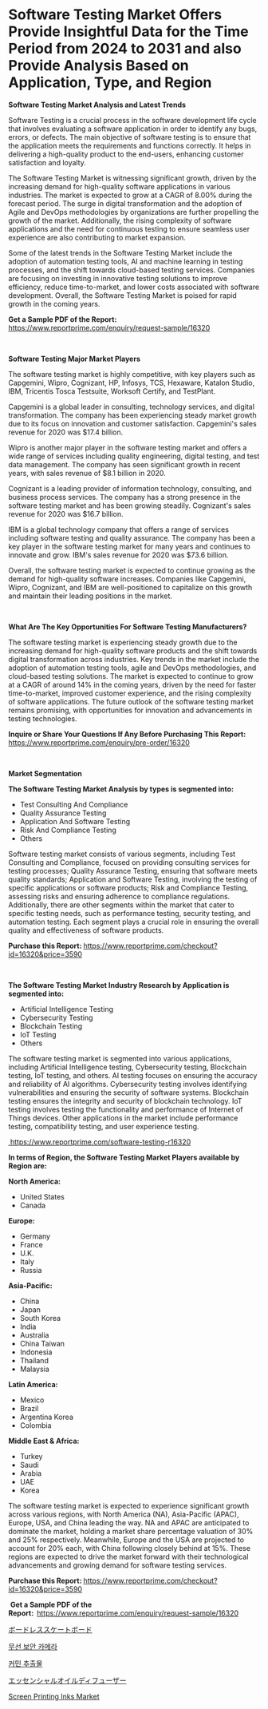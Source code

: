 <p><h1>Software Testing Market Offers Provide Insightful Data for the Time Period from 2024 to 2031 and also Provide Analysis Based on Application, Type, and Region</h1></p><p><strong>Software Testing Market Analysis and Latest Trends</strong></p>
<p><p>Software Testing is a crucial process in the software development life cycle that involves evaluating a software application in order to identify any bugs, errors, or defects. The main objective of software testing is to ensure that the application meets the requirements and functions correctly. It helps in delivering a high-quality product to the end-users, enhancing customer satisfaction and loyalty.</p><p>The Software Testing Market is witnessing significant growth, driven by the increasing demand for high-quality software applications in various industries. The market is expected to grow at a CAGR of 8.00% during the forecast period. The surge in digital transformation and the adoption of Agile and DevOps methodologies by organizations are further propelling the growth of the market. Additionally, the rising complexity of software applications and the need for continuous testing to ensure seamless user experience are also contributing to market expansion.</p><p>Some of the latest trends in the Software Testing Market include the adoption of automation testing tools, AI and machine learning in testing processes, and the shift towards cloud-based testing services. Companies are focusing on investing in innovative testing solutions to improve efficiency, reduce time-to-market, and lower costs associated with software development. Overall, the Software Testing Market is poised for rapid growth in the coming years.</p></p>
<p><strong>Get a Sample PDF of the Report:&nbsp;</strong> <a href="https://www.reportprime.com/enquiry/request-sample/16320">https://www.reportprime.com/enquiry/request-sample/16320</a></p>
<p>&nbsp;</p>
<p><strong>Software Testing Major Market Players</strong></p>
<p><p>The software testing market is highly competitive, with key players such as Capgemini, Wipro, Cognizant, HP, Infosys, TCS, Hexaware, Katalon Studio, IBM, Tricentis Tosca Testsuite, Worksoft Certify, and TestPlant. </p><p>Capgemini is a global leader in consulting, technology services, and digital transformation. The company has been experiencing steady market growth due to its focus on innovation and customer satisfaction. Capgemini's sales revenue for 2020 was $17.4 billion.</p><p>Wipro is another major player in the software testing market and offers a wide range of services including quality engineering, digital testing, and test data management. The company has seen significant growth in recent years, with sales revenue of $8.1 billion in 2020.</p><p>Cognizant is a leading provider of information technology, consulting, and business process services. The company has a strong presence in the software testing market and has been growing steadily. Cognizant's sales revenue for 2020 was $16.7 billion.</p><p>IBM is a global technology company that offers a range of services including software testing and quality assurance. The company has been a key player in the software testing market for many years and continues to innovate and grow. IBM's sales revenue for 2020 was $73.6 billion.</p><p>Overall, the software testing market is expected to continue growing as the demand for high-quality software increases. Companies like Capgemini, Wipro, Cognizant, and IBM are well-positioned to capitalize on this growth and maintain their leading positions in the market.</p></p>
<p>&nbsp;</p>
<p><strong>What Are The Key Opportunities For Software Testing Manufacturers?</strong></p>
<p><p>The software testing market is experiencing steady growth due to the increasing demand for high-quality software products and the shift towards digital transformation across industries. Key trends in the market include the adoption of automation testing tools, agile and DevOps methodologies, and cloud-based testing solutions. The market is expected to continue to grow at a CAGR of around 14% in the coming years, driven by the need for faster time-to-market, improved customer experience, and the rising complexity of software applications. The future outlook of the software testing market remains promising, with opportunities for innovation and advancements in testing technologies.</p></p>
<p><strong>Inquire or Share Your Questions If Any Before Purchasing This Report:</strong> <a href="https://www.reportprime.com/enquiry/pre-order/16320">https://www.reportprime.com/enquiry/pre-order/16320</a></p>
<p>&nbsp;</p>
<p><strong>Market Segmentation</strong></p>
<p><strong>The Software Testing Market Analysis by types is segmented into:</strong></p>
<p><ul><li>Test Consulting And Compliance</li><li>Quality Assurance Testing</li><li>Application And Software Testing</li><li>Risk And Compliance Testing</li><li>Others</li></ul></p>
<p><p>Software testing market consists of various segments, including Test Consulting and Compliance, focused on providing consulting services for testing processes; Quality Assurance Testing, ensuring that software meets quality standards; Application and Software Testing, involving the testing of specific applications or software products; Risk and Compliance Testing, assessing risks and ensuring adherence to compliance regulations. Additionally, there are other segments within the market that cater to specific testing needs, such as performance testing, security testing, and automation testing. Each segment plays a crucial role in ensuring the overall quality and effectiveness of software products.</p></p>
<p><strong>Purchase this Report:&nbsp;</strong><a href="https://www.reportprime.com/checkout?id=16320&price=3590">https://www.reportprime.com/checkout?id=16320&price=3590</a></p>
<p>&nbsp;</p>
<p><strong>The Software Testing Market Industry Research by Application is segmented into:</strong></p>
<p><ul><li>Artificial Intelligence Testing</li><li>Cybersecurity Testing</li><li>Blockchain Testing</li><li>IoT Testing</li><li>Others</li></ul></p>
<p><p>The software testing market is segmented into various applications, including Artificial Intelligence testing, Cybersecurity testing, Blockchain testing, IoT testing, and others. AI testing focuses on ensuring the accuracy and reliability of AI algorithms. Cybersecurity testing involves identifying vulnerabilities and ensuring the security of software systems. Blockchain testing ensures the integrity and security of blockchain technology. IoT testing involves testing the functionality and performance of Internet of Things devices. Other applications in the market include performance testing, compatibility testing, and user experience testing.</p></p>
<p><a href="https://www.reportprime.com/software-testing-r16320">&nbsp;https://www.reportprime.com/software-testing-r16320</a></p>
<p><strong>In terms of Region, the Software Testing Market Players available by Region are:</strong></p>
<p>
    <p> <strong> North America: </strong>
        <ul>
            <li>United States</li>
            <li>Canada</li>
        </ul>
        </p> 
    <p> <strong> Europe: </strong>
        <ul>
            <li>Germany</li>
            <li>France</li>
            <li>U.K.</li>
            <li>Italy</li>
            <li>Russia</li>
        </ul>
        </p> 
    <p> <strong> Asia-Pacific: </strong>
        <ul>
            <li>China</li>
            <li>Japan</li>
            <li>South Korea</li>
            <li>India</li>
            <li>Australia</li>
            <li>China Taiwan</li>
            <li>Indonesia</li>
            <li>Thailand</li>
            <li>Malaysia</li>
        </ul>
        </p> 
    <p> <strong> Latin America: </strong>
        <ul>
            <li>Mexico</li>
            <li>Brazil</li>
            <li>Argentina Korea</li>
            <li>Colombia</li>
        </ul>
        </p> 
    <p> <strong> Middle East & Africa: </strong>
        <ul>
            <li>Turkey</li>
            <li>Saudi</li>
            <li>Arabia</li>
            <li>UAE</li>
            <li>Korea</li>
        </ul>
    </p>
    </p>
<p><p>The software testing market is expected to experience significant growth across various regions, with North America (NA), Asia-Pacific (APAC), Europe, USA, and China leading the way. NA and APAC are anticipated to dominate the market, holding a market share percentage valuation of 30% and 25% respectively. Meanwhile, Europe and the USA are projected to account for 20% each, with China following closely behind at 15%. These regions are expected to drive the market forward with their technological advancements and growing demand for software testing services.</p></p>
<p><strong>Purchase this Report: </strong><a href="https://www.reportprime.com/checkout?id=16320&price=3590">https://www.reportprime.com/checkout?id=16320&price=3590</a></p>
<p>&nbsp;<strong>Get a Sample PDF of the Report:&nbsp;&nbsp;</strong><a href="https://www.reportprime.com/enquiry/request-sample/16320">https://www.reportprime.com/enquiry/request-sample/16320</a></p>
<p><strong></strong></p>
<p><p><a href="https://github.com/ppmazlotr77499/Market-Research-Report-List-1/blob/main/112040226271.md">ボードレススケートボード</a></p><p><a href="https://github.com/WilburKihn5676/Market-Research-Report-List-1/blob/main/860103224395.md">무선 보안 카메라</a></p><p><a href="https://medium.com/@lizaheller2023/%EC%BB%A4%EB%AF%BC-%EC%B6%94%EC%B6%9C%EB%AC%BC-%EC%8B%9C%EC%9E%A5-%EC%8B%9C%EC%9E%A5-cagr-%EC%8B%9C%EC%9E%A5-%ED%8A%B8%EB%A0%8C%EB%93%9C-%EB%B0%8F-%EC%84%B1%EC%9E%A5-%EC%A0%84%EB%9E%B5%EC%97%90-%EB%8C%80%ED%95%9C-%ED%86%B5%EC%B0%B0%EB%A0%A5-1d7e0160374b">커민 추출물</a></p><p><a href="https://medium.com/@marcosoenrt565736/%E3%82%A8%E3%83%83%E3%82%BB%E3%83%B3%E3%82%B7%E3%83%A3%E3%83%AB%E3%82%AA%E3%82%A4%E3%83%AB%E3%83%87%E3%82%A3%E3%83%95%E3%83%A5%E3%83%BC%E3%82%B6%E3%83%BC%E5%B8%82%E5%A0%B4%E3%81%AF-%E5%B8%82%E5%A0%B4%E3%82%B7%E3%82%A7%E3%82%A2-%E3%82%B5%E3%82%A4%E3%82%BA-%E3%81%8A%E3%82%88%E3%81%B32031%E5%B9%B4%E3%81%BE%E3%81%A7%E3%81%AE%E4%BA%88%E6%B8%AC%E3%81%AB%E7%84%A6%E7%82%B9%E3%82%92%E5%BD%93%E3%81%A6%E3%81%A6%E3%81%84%E3%81%BE%E3%81%99-0547203f7a3d">エッセンシャルオイルディフューザー</a></p><p><a href="https://issuu.com/reportprime-2/docs/screen-printing-inks-market-size-2030.pptx">Screen Printing Inks Market</a></p></p>
